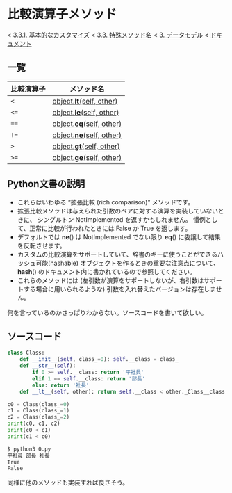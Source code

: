 # 比較演算子メソッド

< [3.3.1. 基本的なカスタマイズ](https://docs.python.jp/3/reference/datamodel.html#basic-customization) < [3.3. 特殊メソッド名](https://docs.python.jp/3/reference/datamodel.html#special-method-names) < [3. データモデル](https://docs.python.jp/3/reference/datamodel.html#data-model) < [ドキュメント](https://docs.python.jp/3/index.html)

## 一覧

比較演算子|メソッド名
----------|----------
`<`|[object.__lt__(self, other)](https://docs.python.jp/3/reference/datamodel.html#object.__lt__)
`<=`|[object.__le__(self, other)](https://docs.python.jp/3/reference/datamodel.html#object.__le__)
`==`|[object.__eq__(self, other)](https://docs.python.jp/3/reference/datamodel.html#object.__eq__)
`!=`|[object.__ne__(self, other)](https://docs.python.jp/3/reference/datamodel.html#object.__ne__)
`>`|[object.__gt__(self, other)](https://docs.python.jp/3/reference/datamodel.html#object.__gt__)
`>=`|[object.__ge__(self, other)](https://docs.python.jp/3/reference/datamodel.html#object.__ge__)

## Python文書の説明

* これらはいわゆる “拡張比較 (rich comparison)” メソッドです。
* 拡張比較メソッドは与えられた引数のペアに対する演算を実装していないときに、 シングルトン NotImplemented を返すかもしれません。 慣例として、正常に比較が行われたときには False か True を返します。
* デフォルトでは __ne__() は NotImplemented でない限り __eq__() に委譲して結果を反転させます。
* カスタムの比較演算をサポートしていて、辞書のキーに使うことができるハッシュ可能(hashable) オブジェクトを作るときの重要な注意点について、 __hash__() のドキュメント内に書かれているので参照してください。
* これらのメソッドには (左引数が演算をサポートしないが、右引数はサポートする場合に用いられるような) 引数を入れ替えたバージョンは存在しません。

何を言っているのかさっぱりわからない。ソースコードを書いて欲しい。

## ソースコード

```python
class Class:
    def __init__(self, class_=0): self.__class = class_
    def __str__(self):
        if 0 >= self.__class: return '平社員'
        elif 1 == self.__class: return '部長'
        else: return '社長'
    def __lt__(self, other): return self.__class < other._Class__class

c0 = Class(class_=0)
c1 = Class(class_=1)
c2 = Class(class_=2)
print(c0, c1, c2)
print(c0 < c1)
print(c1 < c0)
```
```sh
$ python3 0.py 
平社員 部長 社長
True
False
```

同様に他のメソッドも実装すれば良さそう。

